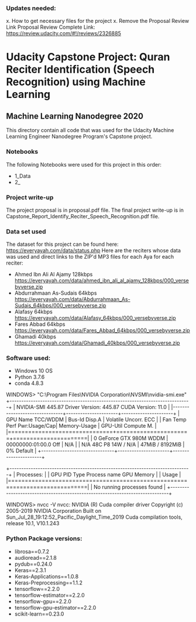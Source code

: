 ### Updates needed:
x. How to get necessary files for the project
x. Remove the Proposal Review Link
Proposal Review Complete Link: https://review.udacity.com/#!/reviews/2326885

# Udacity Capstone Project: Quran Reciter Identification (Speech Recognition) using Machine Learning
## Machine Learning Nanodegree 2020
This directory contain all code that was used for the Udacity Machine Learning Engineer Nanodegree Program's Capstone project.

### Notebooks
The following Notebooks were used for this project in this order:
- 1_Data
- 2_

### Project write-up
The project proposal is in proposal.pdf file. 
The final project write-up is in Capstone_Report_Identify_Reciter_Speech_Recognition.pdf file.

### Data set used
The dataset for this project can be found here: https://everyayah.com/data/status.php
Here are the reciters whose data was used and direct links to the ZIP'd MP3 
files for each Aya for each reciter:
- Ahmed Ibn Ali Al Ajamy 128kbps https://everyayah.com/data/ahmed_ibn_ali_al_ajamy_128kbps/000_versebyverse.zip
- Abdurrahmaan As-Sudais 64kbps https://everyayah.com/data/Abdurrahmaan_As-Sudais_64kbps/000_versebyverse.zip
- Alafasy 64kbps https://everyayah.com/data/Alafasy_64kbps/000_versebyverse.zip
- Fares Abbad 64kbps https://everyayah.com/data/Fares_Abbad_64kbps/000_versebyverse.zip
- Ghamadi 40kbps https://everyayah.com/data/Ghamadi_40kbps/000_versebyverse.zip

### Software used:
- Windows 10 OS 
- Python 3.7.6
- conda 4.8.3

WINDOWS> "C:\Program Files\NVIDIA Corporation\NVSMI\nvidia-smi.exe"
+-----------------------------------------------------------------------------+
| NVIDIA-SMI 445.87       Driver Version: 445.87       CUDA Version: 11.0     |
|-------------------------------+----------------------+----------------------+
| GPU  Name            TCC/WDDM | Bus-Id        Disp.A | Volatile Uncorr. ECC |
| Fan  Temp  Perf  Pwr:Usage/Cap|         Memory-Usage | GPU-Util  Compute M. |
|===============================+======================+======================|
|   0  GeForce GTX 980M   WDDM  | 00000000:01:00.0 Off |                  N/A |
| N/A   48C    P8    14W /  N/A |     47MiB /  8192MiB |      0%      Default |
+-------------------------------+----------------------+----------------------+

+-----------------------------------------------------------------------------+
| Processes:                                                                  |
|  GPU                  PID   Type   Process name                  GPU Memory |
|                                                                  Usage      |
|=============================================================================|
|  No running processes found                                                 |
+-----------------------------------------------------------------------------+

WINDOWS> nvcc -V
nvcc: NVIDIA (R) Cuda compiler driver
Copyright (c) 2005-2019 NVIDIA Corporation
Built on Sun_Jul_28_19:12:52_Pacific_Daylight_Time_2019
Cuda compilation tools, release 10.1, V10.1.243

### Python Package versions:
- librosa==0.7.2
- audioread==2.1.8
- pydub==0.24.0
- Keras==2.3.1
- Keras-Applications==1.0.8
- Keras-Preprocessing==1.1.2
- tensorflow==2.2.0
- tensorflow-estimator==2.2.0
- tensorflow-gpu==2.2.0
- tensorflow-gpu-estimator==2.2.0
- scikit-learn==0.23.0




